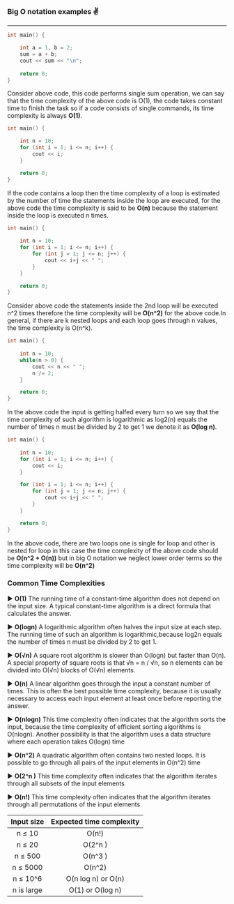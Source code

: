 ### Big O notation examples ✌️
---

```c++
int main() {

    int a = 1, b = 2;
    sum = a + b;
    cout << sum << "\n";
    
    return 0;
}
```
Consider above code, this code performs single sum operation, we can say that the time complexity of the above code is O(1), the code takes constant time to finish the task so if a code consists of single commands, its time complexity is always **O(1)**. 

```c++
int main() {

    int n = 10;
    for (int i = 1; i <= n; i++) {
        cout << i;
    }

    return 0;
}
```
If the code contains a loop then the time complexity of a loop is estimated by the number of time the statements inside the loop are executed, for the above code the time complexity is said to be **O(n)** because the statement inside the loop is executed n times. 

```c++
int main() {
    
    int n = 10;
    for (int i = 1; i <= n; i++) {
        for (int j = 1; j <= n; j++) {
            cout << i+j << " ";
        }
    }

    return 0;
}
```
Consider above code the statements inside the 2nd loop will be executed n^2 times therefore the  time complexity will be **O(n^2)** for the above code.In general, if there are k nested loops and each loop goes through n values, the time complexity is O(n^k).

```c++
int main() {
    
    int n = 10;
    while(n > 0) {
        cout << n << " ";
        n /= 2;
    }

    return 0;
}
```
In the above code the input is getting halfed every turn so we say that the time complexity of such algorithm is logarithmic as log2(n) equals the number of times n must be divided by 2 to get 1 we denote it as **O(log n)**.

```c++
int main() {
    
    int n = 10;
    for (int i = 1; i <= n; i++) {
        cout << i;
    }

    for (int i = 1; i <= n; i++) {
        for (int j = 1; j <= n; j++) {
            cout << i+j << " ";
        }
    }

    return 0;
}
```
In the above code, there are two loops one is single for loop  and other is nested for loop in this case the time complexity of the above code should be **O(n^2 + O(n))** but in big O notation we neglect lower order terms so the time complexity will be **O(n^2)**



### Common Time Complexities

▶️  **O(1)**  The running time of a constant-time algorithm does not depend on the input size. A typical constant-time algorithm is a direct formula that calculates the
answer.

▶️  **O(logn)** A logarithmic algorithm often halves the input size at each step. The running time of such an algorithm is logarithmic,because log2n equals the number
of times n must be divided by 2 to get 1.

▶️  **O(√n)** A square root algorithm is slower than O(logn) but faster than O(n). A
special property of square roots is that √n = n / √n, so n elements can be divided
into O(√n) blocks of O(√n) elements.

▶️  **O(n)** A linear algorithm goes through the input a constant number of times. This
is often the best possible time complexity, because it is usually necessary to access
each input element at least once before reporting the answer.

▶️  **O(nlogn)** This time complexity often indicates that the algorithm sorts the input,
because the time complexity of efficient sorting algorithms is O(nlogn). Another
possibility is that the algorithm uses a data structure where each operation takes
O(logn) time

▶️  **O(n^2)** A quadratic algorithm often contains two nested loops. It is possible to go
through all pairs of the input elements in O(n^2) time

▶️  **O(2^n )** This time complexity often indicates that the algorithm iterates through all
subsets of the input elements

▶️  **O(n!)** This time complexity often indicates that the algorithm iterates through all
permutations of the input elements



|  Input size | Expected time complexity  |
| :------------: | :------------: |
| n ≤ 10 | O(n!) |
| n ≤ 20 | O(2^n )  |
| n  ≤ 500 | O(n^3 )  |
| n  ≤ 5000  | O(n^2)  |
| n  ≤ 10^6  |  O(n log n) or O(n) |
| n is large | O(1) or O(log n) |
